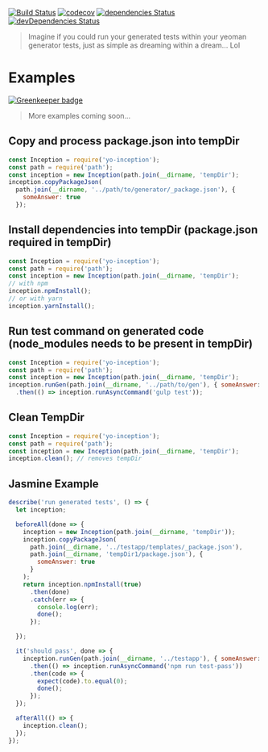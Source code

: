 [![Build Status][travis-image]][travis-url] [![codecov][codecov-image]][codecov-url] [![dependencies Status][daviddm-image]][daviddm-url] [![devDependencies Status][daviddm-dev-image]][daviddm-dev-url]
> Imagine if you could run your generated tests within your yeoman generator tests, just as simple as dreaming within a dream... Lol


# Examples

[![Greenkeeper badge](https://badges.greenkeeper.io/Eskalol/yo-inception.svg)](https://greenkeeper.io/)
> More examples coming soon...

## Copy and process package.json into tempDir
```javascript
const Inception = require('yo-inception');
const path = require('path');
const inception = new Inception(path.join(__dirname, 'tempDir');
inception.copyPackageJson(
  path.join(__dirname, '../path/to/generator/_package.json'), {
    someAnswer: true
  });
```

## Install dependencies into tempDir (package.json required in tempDir)
```javascript
const Inception = require('yo-inception');
const path = require('path');
const inception = new Inception(path.join(__dirname, 'tempDir');
// with npm
inception.npmInstall();
// or with yarn
inception.yarnInstall();
```

## Run test command on generated code (node_modules needs to be present in tempDir)
```javascript
const Inception = require('yo-inception');
const path = require('path');
const inception = new Inception(path.join(__dirname, 'tempDir');
inception.runGen(path.join(__dirname, '../path/to/gen'), { someAnswer: true })
  .then(() => inception.runAsyncCommand('gulp test'));
```

## Clean TempDir
```javascript
const Inception = require('yo-inception');
const path = require('path');
const inception = new Inception(path.join(__dirname, 'tempDir');
inception.clean(); // removes tempDir
```

## Jasmine Example
```javascript
describe('run generated tests', () => {
  let inception;

  beforeAll(done => {
    inception = new Inception(path.join(__dirname, 'tempDir'));
    inception.copyPackageJson(
      path.join(__dirname, '../testapp/templates/_package.json'),
      path.join(__dirname, 'tempDir1/package.json'), {
        someAnswer: true
      }
    );
    return inception.npmInstall(true)
      .then(done)
      .catch(err => {
        console.log(err);
        done();
      });

  });

  it('should pass', done => {
    inception.runGen(path.join(__dirname, '../testapp'), { someAnswer: true })
      .then(() => inception.runAsyncCommand('npm run test-pass'))
      .then(code => {
        expect(code).to.equal(0);
        done();
      });
  });

  afterAll(() => {
    inception.clean();
  });
});
```

[travis-image]: https://img.shields.io/travis/Eskalol/yo-inception/master.svg?style=flat-square
[travis-url]: https://travis-ci.org/Eskalol/yo-inception
[codecov-url]: https://codecov.io/gh/Eskalol/yo-inception
[codecov-image]: https://img.shields.io/codecov/c/github/Eskalol/yo-inception.svg?style=flat-square
[daviddm-image]: http://img.shields.io/david/github/Eskalol/yo-inception.svg?style=flat-square
[daviddm-url]: https://david-dm.org/github/Eskalol/yo-inception
[daviddm-dev-url]: https://david-dm.org/github/Eskalol/yo-inception?type=dev
[daviddm-dev-image]: https://img.shields.io/david/dev/github/Eskalol/yo-inception.svg?style=flat-square
